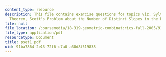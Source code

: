```yaml
---
content_type: resource
description: This file contains exercise questions for topics viz. Sylvester-Gallai
  Theorem, Scott's Problem about the Number of Distinct Slopes in the Plane.
file: null
file_location: /coursemedia/18-319-geometric-combinatorics-fall-2005/91ba78642e4372f6c7a0a38d8f619838_pset1.pdf
file_type: application/pdf
resourcetype: Document
title: pset1.pdf
uid: 91ba7864-2e43-72f6-c7a0-a38d8f619838
---
```

